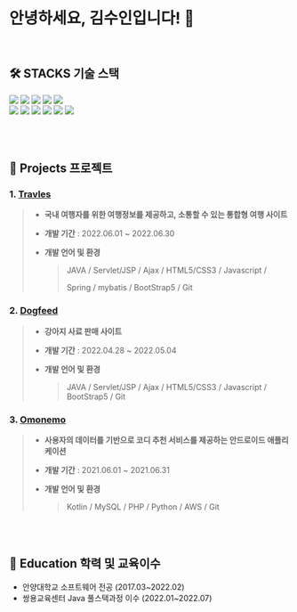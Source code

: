 # 안녕하세요, 김수인입니다! 👋

<br/>


  ## 🛠️ STACKS 기술 스택 
  
<img src="https://img.shields.io/badge/JAVA-F47D31?style=for-the-badge"/> <img src="https://img.shields.io/badge/Kotlin-7F52FF?style=for-the-badge&logo=Kotlin&logoColor=white"/> <img src="https://img.shields.io/badge/Spring-6DB33F?style=for-the-badge&logo=Spring&logoColor=white"/>  <img src="https://img.shields.io/badge/Oracle-F80000?style=for-the-badge&logo=Oracle&logoColor=white"/> <img src="https://img.shields.io/badge/Mybatis-26689A?style=for-the-badge"/> <br>
  <img src="https://img.shields.io/badge/Javascript-F7DF1E?style=for-the-badge&logo=JavaScript&logoColor=white"/> <img src="https://img.shields.io/badge/HTML5-E34F26?style=for-the-badge&logo=HTML5&logoColor=white"/> <img src="https://img.shields.io/badge/CSS3-1572B6?style=for-the-badge&logo=CSS3&logoColor=white"/> <img src="https://img.shields.io/badge/Ajax-40AEF0?style=for-the-badge"/> <img src="https://img.shields.io/badge/Apache Tomcat-F8DC75?style=for-the-badge&logo=ApacheTomcat&logoColor=white"/> <img src="https://img.shields.io/badge/Git-181717?style=for-the-badge&logo=GitHub&logoColor=white"/>

<br/><br/>

## 📌 Projects 프로젝트
### 1. [Travles][TravelsLink] 
[TravelsLink]: https://github.com/sususuoin/Travels

> * **국내 여행자를 위한 여행정보를 제공하고, 소통할 수 있는 통합형 여행 사이트**
> 
> * **개발 기간** : 2022.06.01 ~ 2022.06.30
> 
> * **개발 언어 및 환경**  
> 
>   >JAVA / Servlet/JSP /  Ajax /  HTML5/CSS3 /  Javascript / 
>   >
>   >Spring /  mybatis /  BootStrap5 /  Git




### 2. [Dogfeed][DogfeedLink]
[DogfeedLink]: https://github.com/sususuoin/DogFeed

> * **강아지 사료 판매 사이트**
> 
> * **개발 기간** : 2022.04.28 ~ 2022.05.04
> 
> * **개발 언어 및 환경**  
>   >JAVA  /  Servlet/JSP / Ajax / HTML5/CSS3 / Javascript / BootStrap5 / Git




### 3. [Omonemo][OmonemoLink]
[OmonemoLink]: https://github.com/sususuoin/Omonemo

> * **사용자의 데이터를 기반으로 코디 추천 서비스를 제공하는 안드로이드 애플리케이션**
> 
> * **개발 기간** : 2021.06.01 ~ 2021.06.31
> 
> * **개발 언어 및 환경**  
>   >Kotlin / MySQL / PHP / Python / AWS / Git

<br/><br/>

  
## 🏫 Education 학력 및 교육이수
* 안양대학교 소프트웨어 전공 (2017.03~2022.02) 
* 쌍용교육센터 Java 풀스택과정 이수 (2022.01~2022.07) 
<br/><br/>



